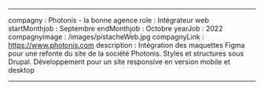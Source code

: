 ---

compagny : Photonis - la bonne agence
role : Intégrateur web
startMonthjob : Septembre 
endMonthjob : Octobre
yearJob : 2022
compagnyimage : /images/pistacheWeb.jpg
compagnyLink : https://www.photonis.com
description : Intégration des maquettes Figma pour une refonte du site de la société Photonis. Styles et structures sous Drupal. Développement pour un site responsive en version mobile et desktop

---